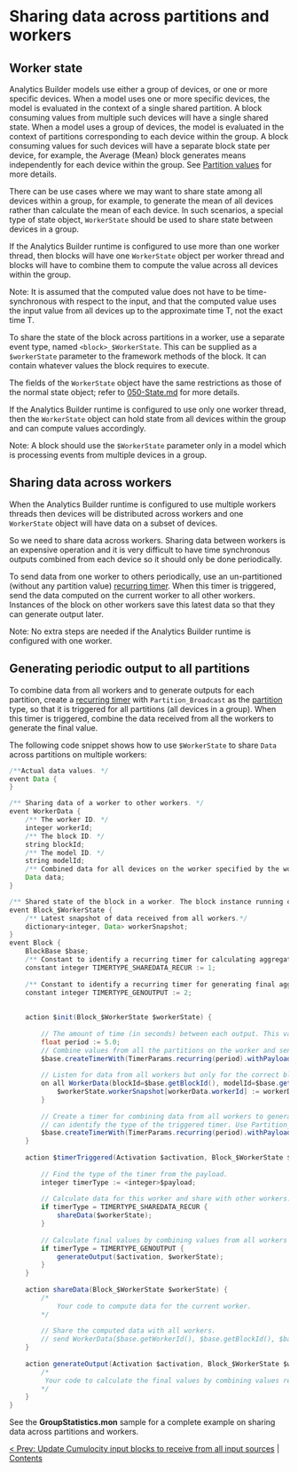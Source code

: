 #  Sharing data across partitions and workers

## Worker state

Analytics Builder models use either a group of devices, or one or more specific devices. When a model uses one or more specific devices, the model is evaluated in the context of a single shared partition. A block consuming values from multiple such devices will have a single shared state. When a model uses a group of devices, the model is evaluated in the context of partitions corresponding to each device within the group. A block consuming values for such devices will have a separate block state per device, for example, the Average (Mean) block generates means independently for each device within the group. See [Partition values](070-Partitions.md) for more details.

There can be use cases where we may want to share state among all devices within a group, for example, to generate the mean of all devices rather than calculate the mean of each device. In such scenarios, a special type of state object, `WorkerState` should be used to share state between devices in a group. 

If the Analytics Builder runtime is configured to use more than one worker thread, then blocks will have one `WorkerState` object per worker thread and blocks will have to combine them to compute the value across all devices within the group.

Note: It is assumed that the computed value does not have to be time-synchronous with respect to the input, and that the computed value uses the input value from all devices up to the approximate time T, not the exact time T.

To share the state of the block across partitions in a worker, use a separate event type, named `<block>_$WorkerState`. This can be supplied as a `$workerState` parameter to the framework methods of the block. It can contain whatever values the block requires to execute.

The fields of the `WorkerState` object have the same restrictions as those of the normal state object; refer to [050-State.md](050-State.md) for more details.

If the Analytics Builder runtime is configured to use only one worker thread, then the `WorkerState` object can hold state from all devices within the group and can compute values accordingly.

Note: A block should use the `$WorkerState` parameter only in a model which is processing events from multiple devices in a group.

## Sharing data across workers 

When the Analytics Builder runtime is configured to use multiple workers threads then devices will be distributed across workers and one `WorkerState` object will have data on a subset of devices. 

So we need to share data across workers. Sharing data between workers is an expensive operation and it is very difficult to have time synchronous outputs combined from each device so it should only be done periodically.
 
To send data from one worker to others periodically, use an un-partitioned (without any partition value) [recurring timer](060-Timers.md). When this timer is triggered, send the data computed on the current worker to all other workers. Instances of the block on other workers save this latest data so that they can generate output later.

Note: No extra steps are needed if the Analytics Builder runtime is configured with one worker.

## Generating periodic output to all partitions

To combine data from all workers and to generate outputs for each partition, create a [recurring timer](060-Timers.md) with `Partition_Broadcast` as the [partition](070-Partitions.md) type, so that it is triggered for all partitions (all devices in a group). When this timer is triggered, combine the data received from all the workers to generate the final value.


The following code snippet shows how to use `$WorkerState` to share `Data` across partitions on multiple workers:
```java
/**Actual data values. */
event Data {
}

/** Sharing data of a worker to other workers. */
event WorkerData {
	/** The worker ID. */
	integer workerId;
	/** The block ID. */
	string blockId;
	/** The model ID. */
	string modelId;
	/** Combined data for all devices on the worker specified by the worker ID. */
	Data data;	
}

/** Shared state of the block in a worker. The block instance running on other workers will have a different shared state. */
event Block_$WorkerState {
	/** Latest snapshot of data received from all workers.*/ 
	dictionary<integer, Data> workerSnapshot;
}
event Block {
    BlockBase $base;
    /** Constant to identify a recurring timer for calculating aggregate values for the current worker and sending them to other workers for generating final aggregate values. */
    constant integer TIMERTYPE_SHAREDATA_RECUR := 1;
    
    /** Constant to identify a recurring timer for generating final aggregate values by combining values from all workers. */
    constant integer TIMERTYPE_GENOUTPUT := 2;
    
    
    action $init(Block_$WorkerState $workerState) {
         
        // The amount of time (in seconds) between each output. This value can be taken from one of the block parameters.
        float period := 5.0; 
        // Combine values from all the partitions on the worker and send the values to all workers.
        $base.createTimerWith(TimerParams.recurring(period).withPayload(TIMERTYPE_SHAREDATA_RECUR));
    
        // Listen for data from all workers but only for the correct block in the correct model by filtering on the blockId and modelId.
        on all WorkerData(blockId=$base.getBlockId(), modelId=$base.getModelId()) as workerData {
            $workerState.workerSnapshot[workerData.workerId] := workerData.data;
        }
    
        // Create a timer for combining data from all workers to generate final values. Pass the TIMERTYPE_GENOUTPUT as the payload so that we 
        // can identify the type of the triggered timer. Use Partition_Broadcast as the partition so that the timer is triggered for each device and output generated.
        $base.createTimerWith(TimerParams.recurring(period).withPayload(TIMERTYPE_GENOUTPUT).withPartition(new Partition_Broadcast));
    }
    
    action $timerTriggered(Activation $activation, Block_$WorkerState $workerState, any $payload) {
    
        // Find the type of the timer from the payload.
        integer timerType := <integer>$payload;
        
        // Calculate data for this worker and share with other workers.
        if timerType = TIMERTYPE_SHAREDATA_RECUR {
            shareData($workerState);
        }
    
        // Calculate final values by combining values from all workers and generate outputs for each device.
        if timerType = TIMERTYPE_GENOUTPUT { 
            generateOutput($activation, $workerState);
        }
    }
    
    action shareData(Block_$WorkerState $workerState) {
        /*
            Your code to compute data for the current worker.
        */
    
        // Share the computed data with all workers.
        // send WorkerData($base.getWorkerId(), $base.getBlockId(), $base.getModelId(), calculatedData) to Partitioner.ALL_WORKERS;
    }
    
    action generateOutput(Activation $activation, Block_$WorkerState $workerState) {
        /*
         Your code to calculate the final values by combining values received from all workers and generate outputs for each device.
        */
    }
}
```

See the **GroupStatistics.mon** sample for a complete example on sharing data across partitions and workers.

[< Prev: Update Cumulocity input blocks to receive from all input sources](152-MigrateInputBlocksForAllInputs.md) | [Contents](000-contents.md)
